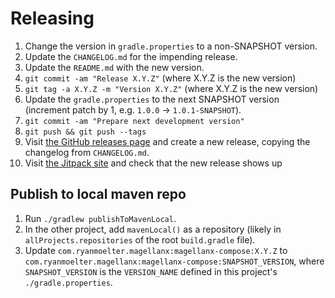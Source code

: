 # Releasing

1. Change the version in `gradle.properties` to a non-SNAPSHOT version.
2. Update the `CHANGELOG.md` for the impending release.
3. Update the `README.md` with the new version.
4. `git commit -am "Release X.Y.Z"` (where X.Y.Z is the new version)
5. `git tag -a X.Y.Z -m "Version X.Y.Z"` (where X.Y.Z is the new version)
6. Update the `gradle.properties` to the next SNAPSHOT version (increment patch by 1, e.g. `1.0.0` → `1.0.1-SNAPSHOT`).
7. `git commit -am "Prepare next development version"`
8. `git push && git push --tags`
9. Visit [the GitHub releases page](https://github.com/ryanmoelter/magellanx/releases) and create a new release, copying the changelog from `CHANGELOG.md`.
10. Visit [the Jitpack site](https://jitpack.io/#com.ryanmoelter/magellanx) and check that the new release shows up

## Publish to local maven repo

1. Run `./gradlew publishToMavenLocal`.
2. In the other project, add `mavenLocal()` as a repository (likely in `allProjects.repositories` of the root `build.gradle` file).
3. Update `com.ryanmoelter.magellanx:magellanx-compose:X.Y.Z` to `com.ryanmoelter.magellanx:magellanx-compose:SNAPSHOT_VERSION`, where `SNAPSHOT_VERSION` is the `VERSION_NAME` defined in this project's `./gradle.properties`.
